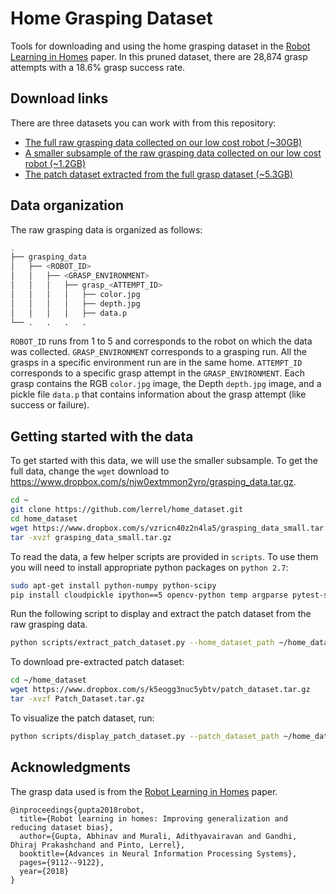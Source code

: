 # Home Grasping Dataset

Tools for downloading and using the home grasping dataset in the [Robot Learning in Homes](http://papers.nips.cc/paper/8123-robot-learning-in-homes-improving-generalization-and-reducing-dataset-bias.pdf) paper. In this pruned dataset, there are 28,874 grasp attempts with a 18.6% grasp success rate. 

## Download links
There are three datasets you can work with from this repository:
* [The full raw grasping data collected on our low cost robot (~30GB)](https://www.dropbox.com/s/njw0extmmon2yro/grasping_data.tar.gz)
* [A smaller subsample of the raw grasping data collected on our low cost robot (~1.2GB)](https://www.dropbox.com/s/vzricn40z2n4la5/grasping_data_small.tar.gz)
* [The patch dataset extracted from the full grasp dataset (~5.3GB)](https://www.dropbox.com/s/k5eogg3nuc5ybtv/patch_dataset.tar.gz)

## Data organization
The raw grasping data is organized as follows:

```bash
.
├── grasping_data
│   ├── <ROBOT_ID>
│   │   ├── <GRASP_ENVIRONMENT>
│   │   │   ├── grasp_<ATTEMPT_ID>
│   │   │   │   ├── color.jpg
│   │   │   │   ├── depth.jpg
│   │   │   │   ├── data.p
└── .   .   .   .
```

`ROBOT_ID` runs from 1 to 5 and corresponds to the robot on which the data was collected. `GRASP_ENVIRONMENT` corresponds to a grasping run. All the grasps in a specific environment run are in the same home. `ATTEMPT_ID` corresponds to a specific grasp attempt in the `GRASP_ENVIRONMENT`. Each grasp contains the RGB `color.jpg` image, the Depth `depth.jpg` image, and a pickle file `data.p` that contains information about the grasp attempt (like success or failure).

## Getting started with the data
To get started with this data, we will use the smaller subsample. To get the full data, change the `wget` download to https://www.dropbox.com/s/njw0extmmon2yro/grasping_data.tar.gz.

```bash
cd ~
git clone https://github.com/lerrel/home_dataset.git
cd home_dataset
wget https://www.dropbox.com/s/vzricn40z2n4la5/grasping_data_small.tar.gz
tar -xvzf grasping_data_small.tar.gz
```

To read the data, a few helper scripts are provided in `scripts`. To use them you will need to install appropriate python packages on `python 2.7`:

```bash
sudo apt-get install python-numpy python-scipy
pip install cloudpickle ipython==5 opencv-python temp argparse pytest-shutil
```

Run the following script to display and extract the patch dataset from the raw grasping data.

```bash
python scripts/extract_patch_dataset.py --home_dataset_path ~/home_dataset/grasping_data_small --patch_dataset_path '/tmp/' --train_fraction 0.8 --display 1 --msec 1000
```

To download pre-extracted patch dataset:

```bash
cd ~/home_dataset
wget https://www.dropbox.com/s/k5eogg3nuc5ybtv/patch_dataset.tar.gz
tar -xvzf Patch_Dataset.tar.gz
```

To visualize the patch dataset, run:

```bash
python scripts/display_patch_dataset.py --patch_dataset_path ~/home_dataset/patch_dataset/Train --pos 1 --rand 0 --msec 1000
```

## Acknowledgments

The grasp data used is from the [Robot Learning in Homes](http://papers.nips.cc/paper/8123-robot-learning-in-homes-improving-generalization-and-reducing-dataset-bias.pdf) paper.

```
@inproceedings{gupta2018robot,
  title={Robot learning in homes: Improving generalization and reducing dataset bias},
  author={Gupta, Abhinav and Murali, Adithyavairavan and Gandhi, Dhiraj Prakashchand and Pinto, Lerrel},
  booktitle={Advances in Neural Information Processing Systems},
  pages={9112--9122},
  year={2018}
}
```
